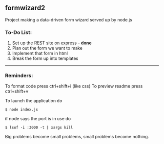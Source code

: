 ## formwizard2

Project making a data-driven form wizard served up by node.js

### To-Do List: 
1. Set up the REST site on express - **done**
2. Plan out the form we want to make
3. Implement that form in html
4. Break the form up into templates

***
### Reminders: 
To format code press ctrl+shift+i (like css)
To preview readme press ctrl+shift+v

To launch the application do 
```
$ node index.js
```
if node says the port is in use do 
```
$ lsof -i :3000 -t | xargs kill
```

Big problems become small problems, small problems become nothing.